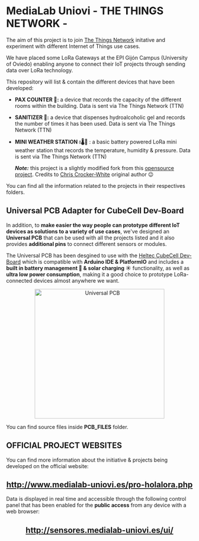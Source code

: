 # MediaLab Uniovi - THE THINGS NETWORK - 

The aim of this project is to join [The Things Network](https://www.thethingsnetwork.org/) initative and experiment with different Internet of Things use cases.

We have placed some LoRa Gateways at the EPI Gijón Campus (University of Oviedo) enabling anyone to connect their IoT projects through sending data over LoRa technology.

This repository will list & contain the different devices that have been developed:

- **PAX COUNTER 👥:** a device that records the capacity of the different rooms within the building. Data is sent via The Things Network (TTN)

- **SANITIZER 🧼:** a device that dispenses hydroalcoholic gel and records the number of times it has been used. Data is sent via The Things Network (TTN)

- **MINI WEATHER STATION 💧🌡️🎈** : a basic battery powered LoRa mini weather station that records the temperature, humidity & pressure. Data is sent via The Things Network (TTN)

    ***___Note:___*** this project is a slightly modified fork from this [opensource project](https://github.com/chrisys/mini-lora-weatherstation). Credits to [Chris Crocker-White](https://github.com/chrisys) original author 😉

You can find all the information related to the projects in their respectives folders. 

## Universal PCB Adapter for CubeCell Dev-Board

In addition, to **make easier the way people can prototype different IoT devices as solutions to a variety of use cases**, we've designed an **Universal PCB** that can be used with all the projects listed and it also provides **additional pins** to connect different sensors or modules.

The Universal PCB has been desgined to use with the [Heltec CubeCell Dev-Board](https://heltec.org/project/htcc-ab01/) which is compatible with **Arduino IDE & PlatformIO** and includes a **built in battery management 🔋 & solar charging ☀️** functionality, as well as **ultra low power consumption**, making it a good choice to prototype LoRa-connected devices almost anywhere we want.

<p align="center">
  <img width="350" height="350" src="https://github.com/medialab-uniovi/TTN-MEDIALAB-UNIOVI/blob/main/images/universal_pcb_cubecell_dev_board.png" alt="Universal PCB"/>
</p>

You can find source files inside **PCB_FILES** folder.

## OFFICIAL PROJECT WEBSITES

You can find more information about the initiative & projects being developed on the official website:

## <center>http://www.medialab-uniovi.es/pro-holalora.php</center>

Data is displayed in real time and accessible through the following control panel that has been enabled for the **public access** from any device with a web browser:

## <center>http://sensores.medialab-uniovi.es/ui/</center>
